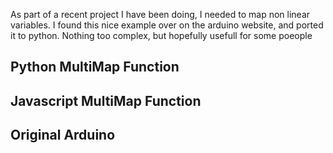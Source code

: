 As part of a recent project I have been doing, I needed to map non linear
variables. I found this nice example over on the arduino website, and ported
it to python. Nothing too complex, but hopefully usefull for some poeople

##  Python MultiMap Function

<script src="https://gist.github.com/calumk/96f9582366c6bea62d80.js?file=PythonMultiMap.py"></script>

##  Javascript MultiMap Function

<script src="https://gist.github.com/calumk/96f9582366c6bea62d80.js?file=JavascriptMultiMap.js"></script>

##  Original Arduino

<script src="https://gist.github.com/calumk/96f9582366c6bea62d80.js?file=ArduinoMultiMap.ino"></script>

